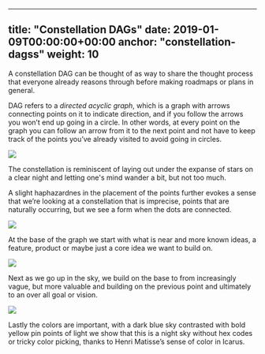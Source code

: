 

---
title: "Constellation DAGs"
date: 2019-01-09T00:00:00+00:00
anchor: "constellation-dagss"
weight: 10
---

A constellation DAG can be thought of as way to share the thought process that everyone already reasons through before making roadmaps or plans in general.

DAG refers to a *directed acyclic graph*, which is a graph with arrows connecting points on it to indicate direction, and if you follow the arrows you won’t end up going in a circle. In other words, at every point on the graph you can follow an arrow from it to the next point and not have to keep track of the points you’ve already visited to avoid going in circles. 

![](cove/images/constellation-dags-1.png)

The constellation is reminiscent of laying out under the expanse of stars on a clear night and letting one's mind wander a bit, but not too much.

A slight haphazardnes in the placement of the points further evokes a sense that we’re looking at a constellation that is imprecise, points that are naturally occurring, but we see a form when the dots are connected.

![](cove//images/constellation-dags-2.png)

At the base of the graph we start with what is near and more known ideas, a feature, product or maybe just a core idea we want to build on.

![](cove/images/constellation-dags-3.png)

Next as we go up in the sky, we build on the base to from increasingly vague, but more valuable and building on the previous point and ultimately to an over all goal or vision. 

![](cove/images/icarus-1944.jpg)

Lastly the colors are important, with a dark blue sky contrasted with bold yellow pin points of light we show that this is a night sky without hex codes or tricky color picking, thanks to Henri Matisse’s sense of color in Icarus.

